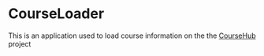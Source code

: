 # CourseLoader
This is an application used to load course information on the the [CourseHub](https://github.com/aaronNgu/CourseHub) project 
